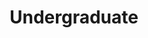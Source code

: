 ---
layout: page
title: Undergraduate
description: Photos taken during undergraduate.
img: assets/img/9.jpg
importance: 1
category: Photograph
---